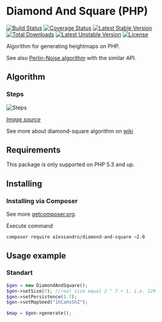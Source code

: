 # Diamond And Square (PHP)

[![Build Status](https://travis-ci.org/A1essandro/Diamond-And-Square.svg)](https://travis-ci.org/A1essandro/Diamond-And-Square) [![Coverage Status](https://coveralls.io/repos/A1essandro/Diamond-And-Square/badge.svg?branch=master&service=github)](https://coveralls.io/github/A1essandro/Diamond-And-Square?branch=master) [![Latest Stable Version](https://poser.pugx.org/a1essandro/diamond-and-square/v/stable)](https://packagist.org/packages/a1essandro/diamond-and-square) [![Total Downloads](https://poser.pugx.org/a1essandro/diamond-and-square/downloads)](https://packagist.org/packages/a1essandro/diamond-and-square) [![Latest Unstable Version](https://poser.pugx.org/a1essandro/diamond-and-square/v/unstable)](https://packagist.org/packages/a1essandro/diamond-and-square) [![License](https://poser.pugx.org/a1essandro/diamond-and-square/license)](https://packagist.org/packages/a1essandro/diamond-and-square)

Algorithm for generating heightmaps on PHP.

See also [Perlin-Noise algorithm](https://github.com/A1essandro/perlin-noise-generator) with the similar API.

## Algorithm
### Steps
![Steps](https://upload.wikimedia.org/wikipedia/commons/thumb/b/bf/Diamond_Square.svg/1499px-Diamond_Square.svg.png)

_[Image source](https://en.wikipedia.org/wiki/Diamond-square_algorithm)_

See more about diamond-square algorithm on [wiki](https://en.wikipedia.org/wiki/Diamond-square_algorithm)


## Requirements

This package is only supported on PHP 5.3 and up.


## Installing

### Installing via Composer

See more [getcomposer.org](http://getcomposer.org).

Execute command 
```
composer require a1essandro/diamond-and-square ~2.0
```

 
## Usage example

### Standart

```php
$gen = new DiamondAndSquare();
$gen->setSize(7); //real size equal 2 ^ 7 + 1, i.e. 129
$gen->setPersistence(1.7);
$gen->setMapSeed("1hCaHs5hZ");

$map = $gen->generate();
```
